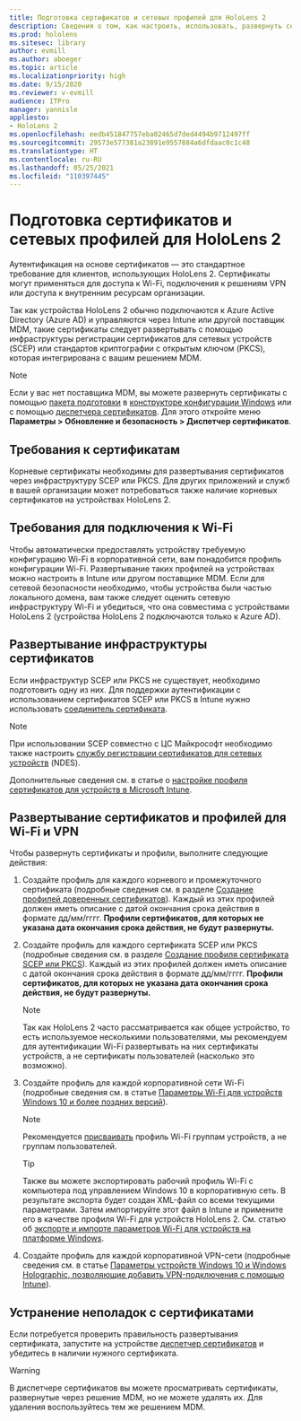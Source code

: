 ```yaml
---
title: Подготовка сертификатов и сетевых профилей для HoloLens 2
description: Сведения о том, как настроить, использовать, развернуть сертификаты для сети и устранять неполадки с ними на устройствах смешанной реальности HoloLens 2.
ms.prod: hololens
ms.sitesec: library
author: evmill
ms.author: aboeger
ms.topic: article
ms.localizationpriority: high
ms.date: 9/15/2020
ms.reviewer: v-evmill
audience: ITPro
manager: yannisle
appliesto:
- HoloLens 2
ms.openlocfilehash: eedb451847757eba02465d7ded4494b9712497ff
ms.sourcegitcommit: 29573e577381a23891e9557884a6dfdaac0c1c48
ms.translationtype: HT
ms.contentlocale: ru-RU
ms.lasthandoff: 05/25/2021
ms.locfileid: "110397445"
---
```

# <a name="prepare-certificates-and-network-profiles-for-hololens-2"></a>Подготовка сертификатов и сетевых профилей для HoloLens 2

Аутентификация на основе сертификатов — это стандартное требование для клиентов, использующих HoloLens 2. Сертификаты могут применяться для доступа к Wi-Fi, подключения к решениям VPN или доступа к внутренним ресурсам организации.

Так как устройства HoloLens 2 обычно подключаются к Azure Active Directory (Azure AD) и управляются через Intune или другой поставщик MDM, такие сертификаты следует развертывать с помощью инфраструктуры регистрации сертификатов для сетевых устройств (SCEP) или стандартов криптографии с открытым ключом (PKCS), которая интегрирована с вашим решением MDM. 

>[!NOTE]
> Если у вас нет поставщика MDM, вы можете развернуть сертификаты с помощью [пакета подготовки](https://docs.microsoft.com/hololens/hololens-provisioning#steps-for-creating-provisioning-packages) в [конструкторе конфигурации Windows](https://www.microsoft.com/p/windows-configuration-designer/9nblggh4tx22?rtc=1&activetab=pivot:regionofsystemrequirementstab) или с помощью [диспетчера сертификатов](https://docs.microsoft.com/hololens/certificate-manager). Для этого откройте меню **Параметры > Обновление и безопасность > Диспетчер сертификатов**.

## <a name="certificate-requirements"></a>Требования к сертификатам
Корневые сертификаты необходимы для развертывания сертификатов через инфраструктуру SCEP или PKCS. Для других приложений и служб в вашей организации может потребоваться также наличие корневых сертификатов на устройствах HoloLens 2. 

## <a name="wi-fi-connectivity-requirements"></a>Требования для подключения к Wi-Fi
Чтобы автоматически предоставлять устройству требуемую конфигурацию Wi-Fi в корпоративной сети, вам понадобится профиль конфигурации Wi-Fi. Развертывание таких профилей на устройствах можно настроить в Intune или другом поставщике MDM. Если для сетевой безопасности необходимо, чтобы устройства были частью локального домена, вам также следует оценить сетевую инфраструктуру Wi-Fi и убедиться, что она совместима с устройствами HoloLens 2 (устройства HoloLens 2 подключаются только к Azure AD).

## <a name="deploy-certificate-infrastructure"></a>Развертывание инфраструктуры сертификатов
Если инфраструктур SCEP или PKCS не существует, необходимо подготовить одну из них. Для поддержки аутентификации с использованием сертификатов SCEP или PKCS в Intune нужно использовать [соединитель сертификата](https://docs.microsoft.com/mem/intune/protect/certificate-connectors).

> [!NOTE]
> При использовании SCEP совместно с ЦС Майкрософт необходимо также настроить [службу регистрации сертификатов для сетевых устройств](https://docs.microsoft.com/mem/intune/protect/certificates-scep-configure#set-up-ndes) (NDES).

Дополнительные сведения см. в статье о [настройке профиля сертификатов для устройств в Microsoft Intune](https://docs.microsoft.com/intune/certificates-configure).

## <a name="deploy-certificates-and-wi-fivpn-profile"></a>Развертывание сертификатов и профилей для Wi-Fi и VPN
Чтобы развернуть сертификаты и профили, выполните следующие действия:
1.  Создайте профиль для каждого корневого и промежуточного сертификата (подробные сведения см. в разделе [Создание профилей доверенных сертификатов](https://docs.microsoft.com/intune/protect/certificates-configure#create-trusted-certificate-profiles)). Каждый из этих профилей должен иметь описание с датой окончания срока действия в формате дд/мм/гггг. **Профили сертификатов, для которых не указана дата окончания срока действия, не будут развернуты.**
1.  Создайте профиль для каждого сертификата SCEP или PKCS (подробные сведения см. в разделе [Создание профиля сертификата SCEP или PKCS](https://docs.microsoft.com/intune/protect/certficates-pfx-configure#create-a-pkcs-certificate-profile)). Каждый из этих профилей должен иметь описание с датой окончания срока действия в формате дд/мм/гггг. **Профили сертификатов, для которых не указана дата окончания срока действия, не будут развернуты.**

    > [!NOTE]
    > Так как HoloLens 2 часто рассматривается как общее устройство, то есть используемое несколькими пользователями, мы рекомендуем для аутентификации Wi-Fi развертывать на них сертификаты устройств, а не сертификаты пользователей (насколько это возможно).

3.  Создайте профиль для каждой корпоративной сети Wi-Fi (подробные сведения см. в статье [Параметры Wi-Fi для устройств Windows 10 и более поздних версий](https://docs.microsoft.com/intune/wi-fi-settings-windows)). 
    > [!NOTE]
    > Рекомендуется [присваивать](https://docs.microsoft.com/mem/intune/configuration/device-profile-assign) профиль Wi-Fi группам устройств, а не группам пользователей. 

    > [!TIP]
    > Также вы можете экспортировать рабочий профиль Wi-Fi с компьютера под управлением Windows 10 в корпоративную сеть. В результате экспорта будет создан XML-файл со всеми текущими параметрами. Затем импортируйте этот файл в Intune и примените его в качестве профиля Wi-Fi для устройств HoloLens 2. См. статью об [экспорте и импорте параметров Wi-Fi для устройств на платформе Windows](https://docs.microsoft.com/mem/intune/configuration/wi-fi-settings-import-windows-8-1).

4.  Создайте профиль для каждой корпоративной VPN-сети (подробные сведения см. в статье [Параметры устройств Windows 10 и Windows Holographic, позволяющие добавить VPN-подключения с помощью Intune](https://docs.microsoft.com/intune/vpn-settings-windows-10)).

## <a name="troubleshooting-certificates"></a>Устранение неполадок с сертификатами

Если потребуется проверить правильность развертывания сертификата, запустите на устройстве [диспетчер сертификатов](certificate-manager.md) и убедитесь в наличии нужного сертификата.  

>[!WARNING]
> В диспетчере сертификатов вы можете просматривать сертификаты, развернутые через решение MDM, но не можете удалять их. Для удаления воспользуйтесь тем же решением MDM.


